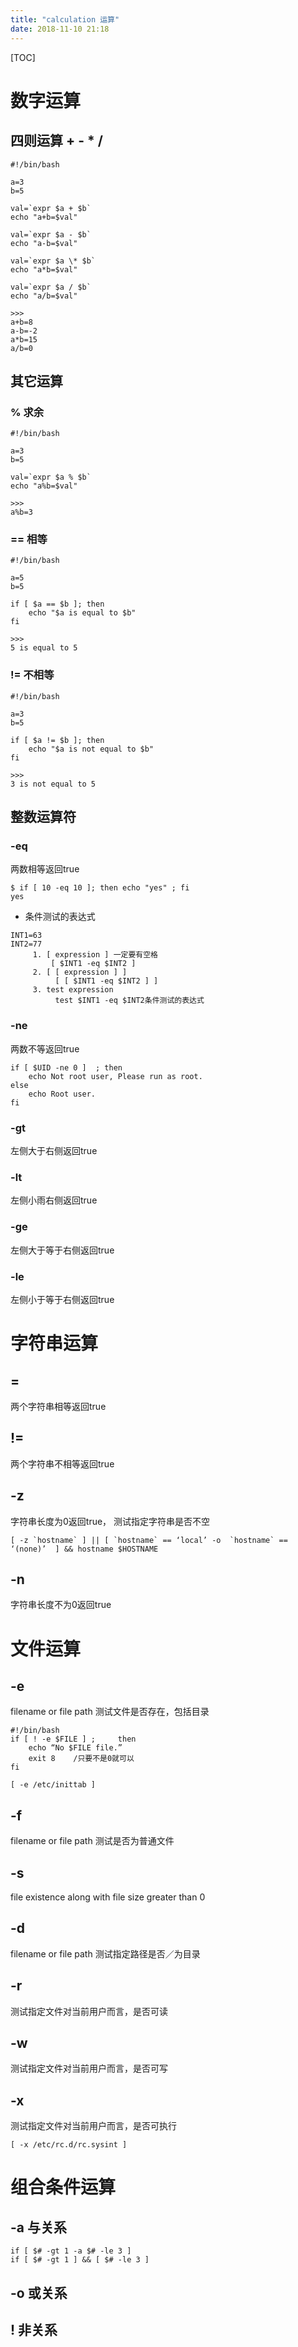 ```yaml
---
title: "calculation 运算"
date: 2018-11-10 21:18
---
```



[TOC]


# 数字运算



## 四则运算 + - * /

```
#!/bin/bash

a=3
b=5

val=`expr $a + $b`
echo "a+b=$val"

val=`expr $a - $b`
echo "a-b=$val"

val=`expr $a \* $b`
echo "a*b=$val"

val=`expr $a / $b`
echo "a/b=$val"

>>>
a+b=8
a-b=-2
a*b=15
a/b=0
```





## 其它运算

### % 求余

```
#!/bin/bash

a=3
b=5

val=`expr $a % $b`
echo "a%b=$val"

>>>
a%b=3
```



### == 相等

```
#!/bin/bash

a=5
b=5

if [ $a == $b ]; then
    echo "$a is equal to $b"
fi

>>>
5 is equal to 5
```



### != 不相等

```
#!/bin/bash

a=3
b=5

if [ $a != $b ]; then
    echo "$a is not equal to $b"
fi

>>>
3 is not equal to 5
```





## 整数运算符

### -eq 

两数相等返回true

```
$ if [ 10 -eq 10 ]; then echo "yes" ; fi
yes
```



* 条件测试的表达式

```
INT1=63
INT2=77
     1. [ expression ] 一定要有空格
         [ $INT1 -eq $INT2 ]
     2. [ [ expression ] ]
          [ [ $INT1 -eq $INT2 ] ]
     3. test expression
          test $INT1 -eq $INT2条件测试的表达式
```



### -ne 

两数不等返回true

```
if [ $UID -ne 0 ]  ; then
	echo Not root user, Please run as root.
else
	echo Root user.
fi
```



### -gt

左侧大于右侧返回true



### -lt

左侧小雨右侧返回true



### -ge

左侧大于等于右侧返回true



### -le

左侧小于等于右侧返回true





# 字符串运算

## = 

两个字符串相等返回true



## !=

两个字符串不相等返回true



## -z

字符串长度为0返回true， 测试指定字符串是否不空

```
[ -z `hostname` ] || [ `hostname` == ‘local’ -o  `hostname` == ‘(none)’  ] && hostname $HOSTNAME
```



## -n

字符串长度不为0返回true



# 文件运算

## -e 

filename or file path 测试文件是否存在，包括目录

```
#!/bin/bash
if [ ! -e $FILE ] ;     then
    echo “No $FILE file.”
    exit 8    /只要不是0就可以
fi
```

```
[ -e /etc/inittab ]
```



## -f 

filename or file path 测试是否为普通文件

## -s

file existence along with file size greater than 0



## -d 

filename or file path 测试指定路径是否／为目录



## -r   

测试指定文件对当前用户而言，是否可读



## -w  

测试指定文件对当前用户而言，是否可写



## -x   

测试指定文件对当前用户而言，是否可执行

```
[ -x /etc/rc.d/rc.sysint ]
```





# 组合条件运算

## -a 与关系

```
if [ $# -gt 1 -a $# -le 3 ]
if [ $# -gt 1 ] && [ $# -le 3 ]
```



## -o 或关系



## ! 非关系

